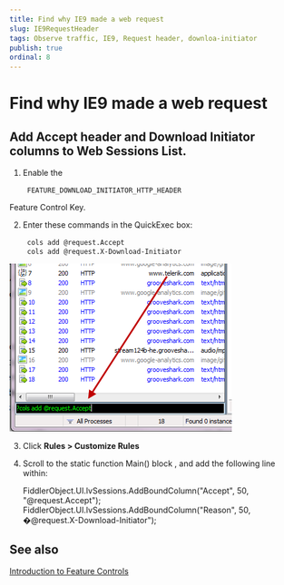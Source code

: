 ```yaml
---
title: Find why IE9 made a web request
slug: IE9RequestHeader
tags: Observe traffic, IE9, Request header, downloa-initiator
publish: true
ordinal: 8
---
```


Find why IE9 made a web request
===============================

Add Accept header and Download Initiator columns to **Web Sessions List**.
--------------------------------------------------------------------------

1. Enable the 

		FEATURE_DOWNLOAD_INITIATOR_HTTP_HEADER 
	
 Feature Control Key. 

2. Enter these commands in the QuickExec box:

		cols add @request.Accept
		cols add @request.X-Download-Initiator

 ![QuickExec Command][1]

3. Click **Rules > Customize Rules**

4. Scroll to the static function Main() block , and add the following line within:

	FiddlerObject.UI.lvSessions.AddBoundColumn("Accept", 50, "@request.Accept");
	FiddlerObject.UI.lvSessions.AddBoundColumn("Reason", 50, �@request.X-Download-Initiator");

See also
--------

[Introduction to Feature Controls][9]

[1]: ../../images/IE9RequestHeader/QuickExecCommand.png
[9]: http://msdn.microsoft.com/en-us/library/ms537184(v=vs.85).aspx
